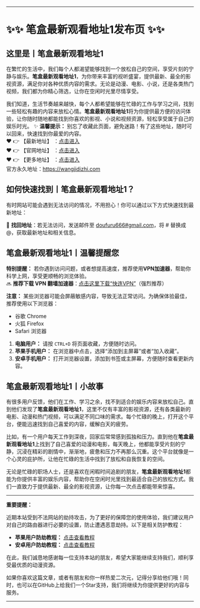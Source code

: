 
---

# ✨✨ 笔盒最新观看地址1发布页 ✨✨

## 这里是丨**笔盒最新观看地址1**

在繁忙的生活中，我们每个人都渴望能够找到一个放松自己的空间，享受片刻的宁静与娱乐。**笔盒最新观看地址1**，为你带来丰富的视听盛宴，提供最新、最全的影视资源，满足你对各种优质内容的需求。无论是动漫、电影、小说，还是各类热门视频，我们都为你精心筛选，让你在空闲时光里尽情享受。

我们知道，生活节奏越来越快，每个人都希望能够在忙碌的工作与学习之间，找到一些轻松有趣的内容来放松心情。**笔盒最新观看地址1**将为你提供最方便的访问体验，让你随时随地都能找到你喜欢的影视、小说和视频资源，轻松享受属于自己的娱乐时光。
✨ **温馨提示：** 别忘了收藏此页面，避免迷路！有了这些地址，随时可以回来，快速找到你最爱的内容。<br>
❤️ 👉 【最新地址】 ：[点击进入](https://最新.yaodizhi.buzz/《蜘蛛侠》)<br>
❤️ 👉 【官网地址】 ：[点击进入](https://官方.yaodizhi.buzz/《闪电侠》)<br>
❤️ 👉 【更多地址】 ：[点击进入](https://doufuru.cc/)<br>
官方永久地址：https://wangjidizhi.com<br>

## 如何快速找到丨**笔盒最新观看地址1**？

有时网站可能会遇到无法访问的情况，不用担心！你可以通过以下方式快速找到最新地址：

📧 **找回地址**：若无法访问，发送邮件至 [doufuru666#gmail.com](mailto:doufuru666@gmail.com)，将 # 替换成 @，获取最新地址和相关信息。<br>

## 笔盒最新观看地址1丨**温馨提醒您**

**特别提醒：** 若你遇到访问问题，或者想提高速度，推荐使用**VPN加速器**，帮助你科学上网，享受更顺畅的浏览体验。<br>
🔜 **推荐下载 VPN 翻墙加速器**：[点击这里下载“快连VPN”](https://c6f2.suwkteqd.com/c-16717/a-bMWFM)（强烈推荐）

**注意：** 某些浏览器可能会屏蔽敏感内容，导致无法正常访问。为确保体验最佳，推荐使用以下浏览器：<br>
- 谷歌 Chrome
- 火狐 Firefox
- Safari 浏览器

1. **电脑用户：** 请按 `CTRL+D` 将页面收藏，方便随时访问。<br>
2. **苹果手机用户：** 在浏览器中点击，选择“添加到主屏幕”或者“加入收藏”。<br>
3. **安卓手机用户：** 打开浏览器设置，添加到书签或主屏幕，方便随时查看更新内容。

## 笔盒最新观看地址1丨**小故事**

有很多用户反馈，他们在工作、学习之余，找不到适合的娱乐内容来放松自己。直到他们发现了**笔盒最新观看地址1**，这里不仅有丰富的影视资源，还有各类最新的电影、动漫和热门视频，可以满足不同口味的需求。每个忙碌的晚上，打开这个平台，便能迅速找到自己喜爱的内容，缓解白天的疲劳。

比如，有一个用户每天工作到深夜，回家后常常感到孤独和压力。直到他在**笔盒最新观看地址1**上找到了自己喜爱的动漫和电影，每天晚上，他都能享受片刻的宁静，沉浸在精彩的剧情中，渐渐地，疲惫和压力不再那么沉重。这个平台就像是一个心灵的庇护所，让他在忙碌的生活中找到了放松和自我恢复的空间。

无论是忙碌的职场人士，还是喜欢在闲暇时间追剧的朋友，**笔盒最新观看地址1**都能为你提供丰富的娱乐内容，帮助你在空闲时光里找到最适合自己的放松方式。我们一直致力于提供最新、最全的影视资源，让你每一次点击都能带来惊喜。

---

**重要提醒：**

近期本站受到不法网站的劫持攻击，为了更好的保障您的使用体验，我们建议用户对自己的路由器进行必要的设置，防止遭遇恶意劫持。以下是相关防护教程：

- **苹果用户防劫教程：** [点击查看教程](https://gf.yaodizhi.buzz/#ios-mobile)
- **安卓用户防劫教程：** [点击查看教程](https://gf.yaodizhi.buzz/#android-mobile)

在此，我们诚恳地感谢每一位支持本站的朋友，希望大家能继续支持我们，顺利享受最优质的动漫资源。

如果你喜欢这篇文章，或者有朋友和你一样热爱二次元，记得分享给他们哦！同时，也可以在GitHub上给我们一个Star支持，我们将继续为你提供更好的内容与服务。

---


